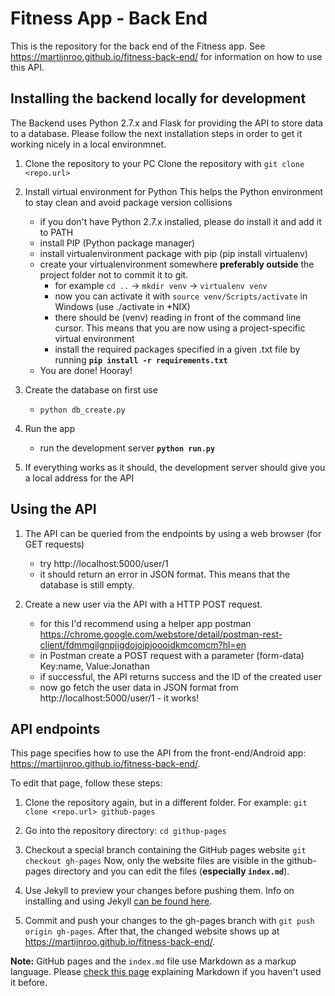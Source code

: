 # Fitness App - Back End

This is the repository for the back end of the Fitness app. See https://martijnroo.github.io/fitness-back-end/ for information on how to use this API.


## Installing the backend locally for development

The Backend uses Python 2.7.x and Flask for providing the API to store data to a database.
Please follow the next installation steps in order to get it working nicely in a local environmnet.

1. Clone the repository to your PC
    Clone the repository with `git clone <repo.url>`

2. Install virtual environment for Python
    This helps the Python environment to stay clean and avoid package version collisions

    - if you don't have Python 2.7.x installed, please do install it and add it to PATH
    - install PIP (Python package manager)
    - install virtualenvironment package with pip (pip install virtualenv)
    - create your virtualenvironment somewhere **preferably outside** the project folder not to commit it to git.
        - for example `cd ..` -> `mkdir venv` -> `virtualenv venv`
        - now you can activate it with `source venv/Scripts/activate` in Windows (use ./activate in *NIX)
        - there should be (venv) reading in front of the command line cursor. This means that you are now using a project-specific virtual environment
        - install the required packages specified in a given .txt file by running **`pip install -r requirements.txt`**
    - You are done! Hooray!

3. Create the database on first use
    - `python db_create.py`

4. Run the app
    - run the development server **`python run.py`**

5. If everything works as it should, the development server should give you a local address for the API


## Using the API

1. The API can be queried from the endpoints by using a web browser (for GET requests)
    - try http://localhost:5000/user/1
    - it should return an error in JSON format. This means that the database is still empty.

2. Create a new user via the API with a HTTP POST request.
    - for this I'd recommend using a helper app postman https://chrome.google.com/webstore/detail/postman-rest-client/fdmmgilgnpjigdojojpjoooidkmcomcm?hl=en
    - in Postman create a POST request with a parameter (form-data) Key:name, Value:Jonathan
    - if successful, the API returns success and the ID of the created user
    - now go fetch the user data in JSON format from http://localhost:5000/user/1 - it works!


## API endpoints

This page specifies how to use the API from the front-end/Android app: https://martijnroo.github.io/fitness-back-end/.

To edit that page, follow these steps:

1. Clone the repository again, but in a different folder. For example: `git clone <repo.url> github-pages`

2. Go into the repository directory: `cd githup-pages`

3.  Checkout a special branch containing the GitHub pages website `git checkout gh-pages` Now, only the website files are visible in the github-pages directory and you can edit the files (**especially `index.md`**).

5. Use Jekyll to preview your changes before pushing them. Info on installing and using Jekyll [can be found here](https://help.github.com/articles/using-jekyll-with-pages/).

6. Commit and push your changes to the gh-pages branch with `git push origin gh-pages`. After that, the changed website shows up at https://martijnroo.github.io/fitness-back-end/.

**Note:** GitHub pages and the `index.md` file use Markdown as a markup language. Please [check this page](https://guides.github.com/features/mastering-markdown/#examples) explaining Markdown if you haven't used it before.
